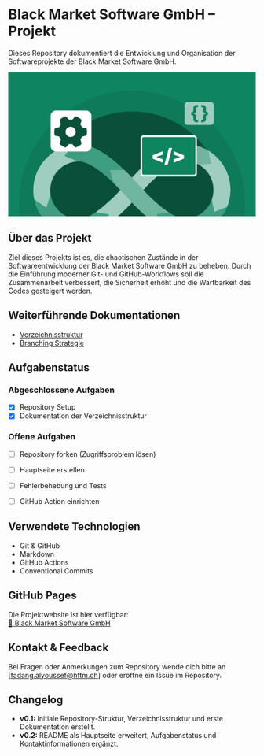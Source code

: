 # Black Market Software GmbH – Projekt

Dieses Repository dokumentiert die Entwicklung und Organisation der Softwareprojekte der Black Market Software GmbH.

![Projektlogo](assets/Logo.png)

## Über das Projekt

Ziel dieses Projekts ist es, die chaotischen Zustände in der Softwareentwicklung der Black Market Software GmbH zu beheben. 
Durch die Einführung moderner Git- und GitHub-Workflows soll die Zusammenarbeit verbessert, 
die Sicherheit erhöht und die Wartbarkeit des Codes gesteigert werden.

## Weiterführende Dokumentationen

- [Verzeichnisstruktur](docs/01_verzeichnisstruktur.md)
- [Branching Strategie](docs/02_branch_strategie.md)

## Aufgabenstatus

### Abgeschlossene Aufgaben

- [x] Repository Setup
- [x] Dokumentation der Verzeichnisstruktur

### Offene Aufgaben

- [ ] Repository forken (Zugriffsproblem lösen)
- [ ] Hauptseite erstellen  
- [ ] Fehlerbehebung und Tests 
- [ ] GitHub Action einrichten


## Verwendete Technologien

- Git & GitHub
- Markdown
- GitHub Actions
- Conventional Commits

## GitHub Pages

Die Projektwebsite ist hier verfügbar:  
[📄 Black Market Software GmbH](https://Fadang-HFTM.github.io/in250-black-market-gmbh/)


## Kontakt & Feedback

Bei Fragen oder Anmerkungen zum Repository wende dich bitte an [fadang.alyoussef@hftm.ch] oder eröffne ein Issue im Repository.

## Changelog

- **v0.1:** Initiale Repository-Struktur, Verzeichnisstruktur und erste Dokumentation erstellt.
- **v0.2:** README als Hauptseite erweitert, Aufgabenstatus und Kontaktinformationen ergänzt.